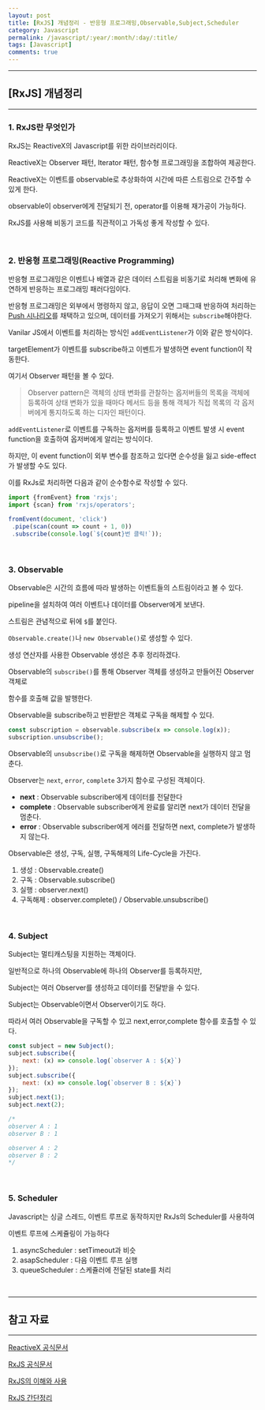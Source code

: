 ```yaml
---
layout: post
title: [RxJS] 개념정리 - 반응형 프로그래밍,Observable,Subject,Scheduler
category: Javascript
permalink: /javascript/:year/:month/:day/:title/
tags: [Javascript]
comments: true
---
```


---

## [RxJS] 개념정리

---

### 1. RxJS란 무엇인가

RxJS는 ReactiveX의 Javascript를 위한 라이브러리이다.

ReactiveX는 Observer 패턴, Iterator 패턴, 함수형 프로그래밍을 조합하여 제공한다.

ReactiveX는 이벤트를 observable로 추상화하여 시간에 따른 스트림으로 간주할 수 있게 한다.

observable이 observer에게 전달되기 전, operator를 이용해 재가공이 가능하다.

RxJS를 사용해 비동기 코드를 직관적이고 가독성 좋게 작성할 수 있다.

<br>

### 2. 반응형 프로그래밍(Reactive Programming)

반응형 프로그래밍은 이벤트나 배열과 같은 데이터 스트림을 비동기로 처리해 변화에 유연하게 반응하는 프로그래밍 패러다임이다.

반응형 프로그래밍은 외부에서 명령하지 않고, 응답이 오면 그때그때 반응하여 처리하는 <u>Push 시나리오</u>를 채택하고 있으며, 데이터를 가져오기 위해서는 `subscribe`해야한다.

Vanilar JS에서 이벤트를 처리하는 방식인 `addEventListener`가 이와 같은 방식이다.

targetElement가 이벤트를 subscribe하고 이벤트가 발생하면 event function이 작동한다.

여기서 Observer 패턴을 볼 수 있다.

>Observer pattern은 객체의 상태 변화를 관찰하는 옵저버들의 목록을 객체에 등록하여 상태 변화가 있을 때마다 메서드 등을 통해 객체가 직접 목록의 각 옵저버에게 통지하도록 하는 디자인 패턴이다.

`addEventListener`로 이벤트를 구독하는 옵저버를 등록하고 이벤트 발생 시 event function을 호출하여 옵저버에게 알리는 방식이다.

하지만, 이 event function이 외부 변수를 참조하고 있다면 순수성을 잃고 side-effect가 발생할 수도 있다.

이를 RxJs로 처리하면 다음과 같이 순수함수로 작성할 수 있다.

```javascript
import {fromEvent} from 'rxjs';
import {scan} from 'rxjs/operators';

fromEvent(document, 'click')
 .pipe(scan(count => count + 1, 0))
 .subscribe(console.log(`${count}번 클릭!`));
```

<br>

### 3. Observable

Observable은 시간의 흐름에 따라 발생하는 이벤트들의 스트림이라고 볼 수 있다.

pipeline을 설치하여 여러 이벤트나 데이터를 Observer에게 보낸다.

스트림은 관념적으로 뒤에 `$`를 붙인다.

 `Observable.create()`나 `new Observable()`로 생성할 수 있다.

생성 연산자를 사용한 Observable 생성은 추후 정리하겠다.

Observable의 `subscribe()`를 통해 Observer 객체를 생성하고 만들어진 Observer 객체로

함수를 호출해 값을 발행한다.

Observable을 subscribe하고 반환받은 객체로 구독을 해제할 수 있다.

```javascript
const subscription = observable.subscribe(x => console.log(x));
subscription.unsubscribe();
```



Observable의 `unsubscribe()`로 구독을 해제하면 Observable을 실행하지 않고 멈춘다.

Observer는 `next`, `error`, `complete` 3가지 함수로 구성된 객체이다.

* **next** : Observable subscriber에게 데이터를 전달한다
* **complete** : Observable subscriber에게 완료를 알리면 next가 데이터 전달을 멈춘다.
* **error** : Observable subscriber에게 에러를 전달하면 next, complete가 발생하지 않는다.

Observable은 생성, 구독, 실행, 구독해제의 Life-Cycle을 가진다.

1. 생성 : Observable.create()
2. 구독 : Observable.subscribe()
3. 실행 : observer.next()
4. 구독해제 : observer.complete() / Observable.unsubscribe()

<br>

### 4. Subject

Subject는 멀티캐스팅을 지원하는 객체이다.

일반적으로 하나의 Observable에 하나의 Observer를 등록하지만,

Subject는 여러 Observer를 생성하고 데이터를 전달받을 수 있다.

Subject는 Observable이면서 Observer이기도 하다.

따라서 여러 Observable을 구독할 수 있고 next,error,complete 함수를 호출할 수 있다.

```javascript
const subject = new Subject();
subject.subscribe({
    next: (x) => console.log(`observer A : ${x}`)
});
subject.subscribe({
    next: (x) => console.log(`observer B : ${x}`)
});
subject.next(1);
subject.next(2);

/*
observer A : 1
observer B : 1

observer A : 2
observer B : 2
*/
```

<br>

### 5. Scheduler

Javascript는 싱글 스레드, 이벤트 루프로 동작하지만 RxJs의 Scheduler를 사용하여

이벤트 루프에 스케쥴링이 가능하다

1. asyncScheduler : setTimeout과 비슷
2. asapScheduler : 다음 이벤트 루프 실행
3. queueScheduler : 스케쥴러에 전달된 state를 처리

<br>

---

## 참고 자료

---

[ReactiveX 공식문서](http://reactivex.io/)

[RxJS 공식문서](https://rxjs.dev/)

[RxJS의 이해와 사용](https://min9nim.vercel.app/2020-04-24-rxjs/)

[RxJS 간단정리](https://pks2974.medium.com/rxjs-%EA%B0%84%EB%8B%A8%EC%A0%95%EB%A6%AC-41f67c37e028)

